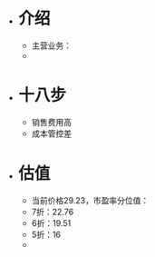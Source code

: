 - # 介绍
	- 主营业务：
	-
- # 十八步
	- 销售费用高
	- 成本管控差
- # 估值
	- 当前价格29.23，市盈率分位值：
	- 7折：22.76
	- 6折：19.51
	- 5折：16
	-